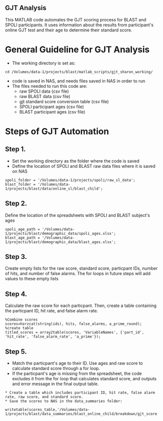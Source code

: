 ## GJT Analysis
This MATLAB code automates the GJT scoring process for BLAST and SPOLI participants. It uses information about the results from participant's online GJT test and their age to determine their standard score. 
# General Guideline for GJT Analysis
* The working directory is set as:
```
cd /Volumes/data-1/projects/blast/matlab_scripts/gjt_sharon_working/
```
* code is saved in NAS, and needs files saved in NAS in order to run
* The files needed to run this code are: 
  * raw SPOLI data (csv file)
  * raw BLAST data (csv file)
  * gjt standard score conversion table (csv file)
  * SPOLI participant ages (csv file)
  * BLAST participant ages (csv file)
  
# Steps of GJT Automation 

## Step 1.
* Set the working directory as the folder where the code is saved
* Define the location of SPOLI and BLAST raw data files where it is saved on NAS
```
spoli_folder = '/Volumes/data-1/projects/spoli/raw_sl_data';
blast_folder = '/Volumes/data-1/projects/blast/data/online_sl/blast_child';
```
## Step 2. 
Define the location of the spreadsheets with SPOLI and BLAST subject's ages 
```
spoli_age_path = '/Volumes/data-1/projects/blast/demographic_data/spoli_ages.xlsx';
blast_age_path = '/Volumes/data-1/projects/blast/demographic_data/blast_ages.xlsx';
```
## Step 3. 
Create empty lists for the raw score, standard score, particpant IDs, number of hits, and number of false alarms. The for loops in future steps will add values to these empty lists
## Step 4.
Calculate the raw score for each particpant. Then, create a table containing the particpant ID, hit rate, and false alarm rate. 
```
%Combine scores
scores=horzcat(string(ids), hits, false_alarms, a_prime_round);
%create table
titled_scores = array2table(scores, 'VariableNames', {'part_id', 'hit_rate', 'false_alarm_rate', 'a_prime'});
 ```
 ## Step 5. 
 * Match the particpant's age to their ID. Use ages and raw score to calculate standard score through a for loop. 
 * If the particpant's age is missing from the spreadsheet, the code excludes it from the for loop that calculates standard score, and outputs and error message in the final output table.
 ``` 
* Create a table which includes participant ID, hit rate, false alarm rate, raw score, and standard score. 
* Save the scores to NAS in the data_summaries folder: 

writetable(scores_table,'/Volumes/data-1/projects/blast/data_summaries/blast_online_child/breakdown/gjt_score.csv');
 ```

